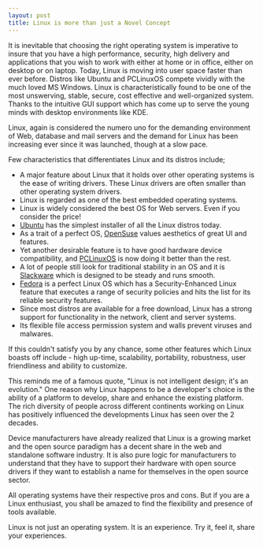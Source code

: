 ```yaml
---
layout: post
title: Linux is more than just a Novel Concept
---
```


It is inevitable that choosing the right operating system is imperative to insure that you have a high performance, security, high delivery and applications that you wish to work with either at home or in office, either on desktop or on laptop. Today, Linux is moving into user space faster than ever before. Distros like Ubuntu and PCLinuxOS compete vividly with the much loved MS Windows. Linux is characteristically found to be one of the most unswerving, stable, secure, cost effective and well-organized system. Thanks to the intuitive GUI support which has come up to serve the young minds with desktop environments like KDE. 

Linux, again is considered the numero uno for the demanding environment of Web, database and mail servers and the demand for Linux has been increasing ever since it was launched, though at a slow pace.

Few characteristics that differentiates Linux and its distros include;

- A major feature about Linux that it holds over other operating systems is the ease of writing drivers. These Linux drivers are often smaller than other operating system drivers.
- Linux is regarded as one of the best embedded operating systems.
- Linux is widely considered the best OS for Web servers. Even if you consider the price!
- <a href="http://www.ubuntu.com">Ubuntu</a> has the simplest installer of all the Linux distros today.
- As a trait of a perfect OS, <a href="http://www.OpenSuse.org">OpenSuse</a> values aesthetics of great UI and features.
- Yet another desirable feature is to have good hardware device compatibility, and <a href="http://www.pclinuxos.com/">PCLinuxOS</a> is now doing it better than the rest.
- A lot of people still look for traditional stability in an OS and it is <a href="http://www.Slackware.com">Slackware</a> which is designed to be steady and runs smooth.
- <a href="http://fedoraproject.org/">Fedora</a> is a perfect Linux OS which has a Security-Enhanced Linux feature that executes a range of security policies and hits the list for its reliable security features.
- Since most distros are available for a free download, Linux has a strong support for functionality in the network, client and server systems.
- Its flexible file access permission system and walls prevent viruses and malwares.

If this couldn't satisfy you by any chance, some other features which Linux boasts off include - high up-time, scalability, portability, robustness, user friendliness and ability to customize.

This reminds me of a famous quote, "Linux is not intelligent design; it's an evolution."  One reason why Linux happens to be a developer's choice is the ability of a platform to develop, share and enhance the existing platform. The rich diversity of people across different continents working on Linux has positively influenced the developments Linux has seen over the 2 decades.

Device manufacturers have already realized that Linux is a growing market and the open source paradigm has a decent share in the web and standalone software industry. It is also pure logic for manufacturers to understand that they have to support their hardware with open source drivers if they want to establish a name for themselves in the open source sector.

All operating systems have their respective pros and cons. But if you are a Linux enthusiast, you shall be amazed to find the flexibility and presence of tools available. 

Linux is not just an operating system. It is an experience. Try it, feel it, share your experiences.
